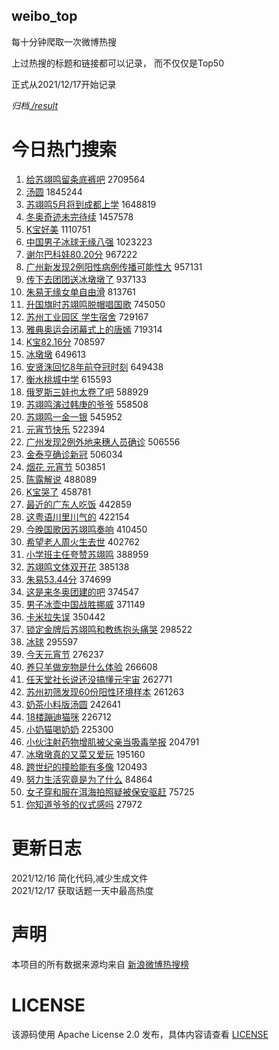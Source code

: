 weibo_top  
---
每十分钟爬取一次微博热搜  

上过热搜的标题和链接都可以记录， 而不仅仅是Top50

正式从2021/12/17开始记录  

*归档[./result](./result/)*

# 今日热门搜索  
1. [给苏翊鸣留条底裤吧](https://s.weibo.com//weibo?q=%23%E7%BB%99%E8%8B%8F%E7%BF%8A%E9%B8%A3%E7%95%99%E6%9D%A1%E5%BA%95%E8%A3%A4%E5%90%A7%23&Refer=top) 2709564
2. [汤圆](https://s.weibo.com//weibo?q=%E6%B1%A4%E5%9C%86&Refer=top) 1845244
3. [苏翊鸣5月将到成都上学](https://s.weibo.com//weibo?q=%23%E8%8B%8F%E7%BF%8A%E9%B8%A35%E6%9C%88%E5%B0%86%E5%88%B0%E6%88%90%E9%83%BD%E4%B8%8A%E5%AD%A6%23&Refer=top) 1648819
4. [冬奥奇迹未完待续](https://s.weibo.com//weibo?q=%23%E5%86%AC%E5%A5%A5%E5%A5%87%E8%BF%B9%E6%9C%AA%E5%AE%8C%E5%BE%85%E7%BB%AD%23&Refer=top) 1457578
5. [K宝好美](https://s.weibo.com//weibo?q=%23K%E5%AE%9D%E5%A5%BD%E7%BE%8E%23&Refer=top) 1110751
6. [中国男子冰球无缘八强](https://s.weibo.com//weibo?q=%23%E4%B8%AD%E5%9B%BD%E7%94%B7%E5%AD%90%E5%86%B0%E7%90%83%E6%97%A0%E7%BC%98%E5%85%AB%E5%BC%BA%23&Refer=top) 1023223
7. [谢尔巴科娃80.20分](https://s.weibo.com//weibo?q=%23%E8%B0%A2%E5%B0%94%E5%B7%B4%E7%A7%91%E5%A8%8380.20%E5%88%86%23&Refer=top) 967222
8. [广州新发现2例阳性病例传播可能性大](https://s.weibo.com//weibo?q=%23%E5%B9%BF%E5%B7%9E%E6%96%B0%E5%8F%91%E7%8E%B02%E4%BE%8B%E9%98%B3%E6%80%A7%E7%97%85%E4%BE%8B%E4%BC%A0%E6%92%AD%E5%8F%AF%E8%83%BD%E6%80%A7%E5%A4%A7%23&Refer=top) 957131
9. [传下去团团送冰墩墩了](https://s.weibo.com//weibo?q=%23%E4%BC%A0%E4%B8%8B%E5%8E%BB%E5%9B%A2%E5%9B%A2%E9%80%81%E5%86%B0%E5%A2%A9%E5%A2%A9%E4%BA%86%23&Refer=top) 937133
10. [朱易无缘女单自由滑](https://s.weibo.com//weibo?q=%E6%9C%B1%E6%98%93%E6%97%A0%E7%BC%98%E5%A5%B3%E5%8D%95%E8%87%AA%E7%94%B1%E6%BB%91&Refer=top) 813761
11. [升国旗时苏翊鸣脱帽唱国歌](https://s.weibo.com//weibo?q=%23%E5%8D%87%E5%9B%BD%E6%97%97%E6%97%B6%E8%8B%8F%E7%BF%8A%E9%B8%A3%E8%84%B1%E5%B8%BD%E5%94%B1%E5%9B%BD%E6%AD%8C%23&Refer=top) 745050
12. [苏州工业园区 学生宿舍](https://s.weibo.com//weibo?q=%E8%8B%8F%E5%B7%9E%E5%B7%A5%E4%B8%9A%E5%9B%AD%E5%8C%BA%20%E5%AD%A6%E7%94%9F%E5%AE%BF%E8%88%8D&Refer=top) 729167
13. [雅典奥运会闭幕式上的唐嫣](https://s.weibo.com//weibo?q=%23%E9%9B%85%E5%85%B8%E5%A5%A5%E8%BF%90%E4%BC%9A%E9%97%AD%E5%B9%95%E5%BC%8F%E4%B8%8A%E7%9A%84%E5%94%90%E5%AB%A3%23&Refer=top) 719314
14. [K宝82.16分](https://s.weibo.com//weibo?q=%23K%E5%AE%9D82.16%E5%88%86%23&Refer=top) 708597
15. [冰墩墩](https://s.weibo.com//weibo?q=%23%E5%86%B0%E5%A2%A9%E5%A2%A9%23&Refer=top) 649613
16. [安贤洙回忆8年前夺冠时刻](https://s.weibo.com//weibo?q=%23%E5%AE%89%E8%B4%A4%E6%B4%99%E5%9B%9E%E5%BF%868%E5%B9%B4%E5%89%8D%E5%A4%BA%E5%86%A0%E6%97%B6%E5%88%BB%23&Refer=top) 649438
17. [衡水桃城中学](https://s.weibo.com//weibo?q=%E8%A1%A1%E6%B0%B4%E6%A1%83%E5%9F%8E%E4%B8%AD%E5%AD%A6&Refer=top) 615593
18. [俄罗斯三娃也太卷了吧](https://s.weibo.com//weibo?q=%23%E4%BF%84%E7%BD%97%E6%96%AF%E4%B8%89%E5%A8%83%E4%B9%9F%E5%A4%AA%E5%8D%B7%E4%BA%86%E5%90%A7%23&Refer=top) 588929
19. [苏翊鸣演过韩庚的爷爷](https://s.weibo.com//weibo?q=%23%E8%8B%8F%E7%BF%8A%E9%B8%A3%E6%BC%94%E8%BF%87%E9%9F%A9%E5%BA%9A%E7%9A%84%E7%88%B7%E7%88%B7%23&Refer=top) 558508
20. [苏翊鸣一金一银](https://s.weibo.com//weibo?q=%23%E8%8B%8F%E7%BF%8A%E9%B8%A3%E4%B8%80%E9%87%91%E4%B8%80%E9%93%B6%23&Refer=top) 545952
21. [元宵节快乐](https://s.weibo.com//weibo?q=%E5%85%83%E5%AE%B5%E8%8A%82%E5%BF%AB%E4%B9%90&Refer=top) 522394
22. [广州发现2例外地来穗人员确诊](https://s.weibo.com//weibo?q=%23%E5%B9%BF%E5%B7%9E%E5%8F%91%E7%8E%B02%E4%BE%8B%E5%A4%96%E5%9C%B0%E6%9D%A5%E7%A9%97%E4%BA%BA%E5%91%98%E7%A1%AE%E8%AF%8A%23&Refer=top) 506556
23. [金泰亨确诊新冠](https://s.weibo.com//weibo?q=%23%E9%87%91%E6%B3%B0%E4%BA%A8%E7%A1%AE%E8%AF%8A%E6%96%B0%E5%86%A0%23&Refer=top) 506034
24. [烟花 元宵节](https://s.weibo.com//weibo?q=%E7%83%9F%E8%8A%B1%20%E5%85%83%E5%AE%B5%E8%8A%82&Refer=top) 503851
25. [陈露解说](https://s.weibo.com//weibo?q=%23%E9%99%88%E9%9C%B2%E8%A7%A3%E8%AF%B4%23&Refer=top) 488089
26. [K宝哭了](https://s.weibo.com//weibo?q=K%E5%AE%9D%E5%93%AD%E4%BA%86&Refer=top) 458781
27. [最近的广东人吃饭](https://s.weibo.com//weibo?q=%E6%9C%80%E8%BF%91%E7%9A%84%E5%B9%BF%E4%B8%9C%E4%BA%BA%E5%90%83%E9%A5%AD&Refer=top) 442859
28. [这粤语川里川气的](https://s.weibo.com//weibo?q=%23%E8%BF%99%E7%B2%A4%E8%AF%AD%E5%B7%9D%E9%87%8C%E5%B7%9D%E6%B0%94%E7%9A%84%23&Refer=top) 422154
29. [今晚国歌因苏翊鸣奏响](https://s.weibo.com//weibo?q=%23%E4%BB%8A%E6%99%9A%E5%9B%BD%E6%AD%8C%E5%9B%A0%E8%8B%8F%E7%BF%8A%E9%B8%A3%E5%A5%8F%E5%93%8D%23&Refer=top) 410450
30. [希望老人周火生去世](https://s.weibo.com//weibo?q=%23%E5%B8%8C%E6%9C%9B%E8%80%81%E4%BA%BA%E5%91%A8%E7%81%AB%E7%94%9F%E5%8E%BB%E4%B8%96%23&Refer=top) 402762
31. [小学班主任夸赞苏翊鸣](https://s.weibo.com//weibo?q=%23%E5%B0%8F%E5%AD%A6%E7%8F%AD%E4%B8%BB%E4%BB%BB%E5%A4%B8%E8%B5%9E%E8%8B%8F%E7%BF%8A%E9%B8%A3%23&Refer=top) 388959
32. [苏翊鸣文体双开花](https://s.weibo.com//weibo?q=%23%E8%8B%8F%E7%BF%8A%E9%B8%A3%E6%96%87%E4%BD%93%E5%8F%8C%E5%BC%80%E8%8A%B1%23&Refer=top) 385138
33. [朱易53.44分](https://s.weibo.com//weibo?q=%23%E6%9C%B1%E6%98%9353.44%E5%88%86%23&Refer=top) 374699
34. [这是来冬奥团建的吧](https://s.weibo.com//weibo?q=%23%E8%BF%99%E6%98%AF%E6%9D%A5%E5%86%AC%E5%A5%A5%E5%9B%A2%E5%BB%BA%E7%9A%84%E5%90%A7%23&Refer=top) 374547
35. [男子冰壶中国战胜挪威](https://s.weibo.com//weibo?q=%23%E7%94%B7%E5%AD%90%E5%86%B0%E5%A3%B6%E4%B8%AD%E5%9B%BD%E6%88%98%E8%83%9C%E6%8C%AA%E5%A8%81%23&Refer=top) 371149
36. [卡米拉失误](https://s.weibo.com//weibo?q=%E5%8D%A1%E7%B1%B3%E6%8B%89%E5%A4%B1%E8%AF%AF&Refer=top) 350442
37. [锁定金牌后苏翊鸣和教练抱头痛哭](https://s.weibo.com//weibo?q=%23%E9%94%81%E5%AE%9A%E9%87%91%E7%89%8C%E5%90%8E%E8%8B%8F%E7%BF%8A%E9%B8%A3%E5%92%8C%E6%95%99%E7%BB%83%E6%8A%B1%E5%A4%B4%E7%97%9B%E5%93%AD%23&Refer=top) 298522
38. [冰球](https://s.weibo.com//weibo?q=%E5%86%B0%E7%90%83&Refer=top) 295597
39. [今天元宵节](https://s.weibo.com//weibo?q=%23%E4%BB%8A%E5%A4%A9%E5%85%83%E5%AE%B5%E8%8A%82%23&Refer=top) 276237
40. [养只羊做宠物是什么体验](https://s.weibo.com//weibo?q=%23%E5%85%BB%E5%8F%AA%E7%BE%8A%E5%81%9A%E5%AE%A0%E7%89%A9%E6%98%AF%E4%BB%80%E4%B9%88%E4%BD%93%E9%AA%8C%23&Refer=top) 266608
41. [任天堂社长说还没搞懂元宇宙](https://s.weibo.com//weibo?q=%23%E4%BB%BB%E5%A4%A9%E5%A0%82%E7%A4%BE%E9%95%BF%E8%AF%B4%E8%BF%98%E6%B2%A1%E6%90%9E%E6%87%82%E5%85%83%E5%AE%87%E5%AE%99%23&Refer=top) 262771
42. [苏州初筛发现60份阳性环境样本](https://s.weibo.com//weibo?q=%E8%8B%8F%E5%B7%9E%E5%88%9D%E7%AD%9B%E5%8F%91%E7%8E%B060%E4%BB%BD%E9%98%B3%E6%80%A7%E7%8E%AF%E5%A2%83%E6%A0%B7%E6%9C%AC&Refer=top) 261263
43. [奶茶小料版汤圆](https://s.weibo.com//weibo?q=%23%E5%A5%B6%E8%8C%B6%E5%B0%8F%E6%96%99%E7%89%88%E6%B1%A4%E5%9C%86%23&Refer=top) 242641
44. [18楼蹦迪猫咪](https://s.weibo.com//weibo?q=18%E6%A5%BC%E8%B9%A6%E8%BF%AA%E7%8C%AB%E5%92%AA&Refer=top) 226712
45. [小奶猫喝奶奶](https://s.weibo.com//weibo?q=%23%E5%B0%8F%E5%A5%B6%E7%8C%AB%E5%96%9D%E5%A5%B6%E5%A5%B6%23&Refer=top) 225300
46. [小伙注射药物增肌被父亲当吸毒举报](https://s.weibo.com//weibo?q=%23%E5%B0%8F%E4%BC%99%E6%B3%A8%E5%B0%84%E8%8D%AF%E7%89%A9%E5%A2%9E%E8%82%8C%E8%A2%AB%E7%88%B6%E4%BA%B2%E5%BD%93%E5%90%B8%E6%AF%92%E4%B8%BE%E6%8A%A5%23&Refer=top) 204791
47. [冰墩墩真的又菜又爱玩](https://s.weibo.com//weibo?q=%23%E5%86%B0%E5%A2%A9%E5%A2%A9%E7%9C%9F%E7%9A%84%E5%8F%88%E8%8F%9C%E5%8F%88%E7%88%B1%E7%8E%A9%23&Refer=top) 195160
48. [跨世纪的撞脸能有多像](https://s.weibo.com//weibo?q=%23%E8%B7%A8%E4%B8%96%E7%BA%AA%E7%9A%84%E6%92%9E%E8%84%B8%E8%83%BD%E6%9C%89%E5%A4%9A%E5%83%8F%23&Refer=top) 120493
49. [努力生活究竟是为了什么](https://s.weibo.com//weibo?q=%23%E5%8A%AA%E5%8A%9B%E7%94%9F%E6%B4%BB%E7%A9%B6%E7%AB%9F%E6%98%AF%E4%B8%BA%E4%BA%86%E4%BB%80%E4%B9%88%23&Refer=top) 84864
50. [女子穿和服在洱海拍照疑被保安驱赶](https://s.weibo.com//weibo?q=%23%E5%A5%B3%E5%AD%90%E7%A9%BF%E5%92%8C%E6%9C%8D%E5%9C%A8%E6%B4%B1%E6%B5%B7%E6%8B%8D%E7%85%A7%E7%96%91%E8%A2%AB%E4%BF%9D%E5%AE%89%E9%A9%B1%E8%B5%B6%23&Refer=top) 75725
51. [你知道爷爷的仪式感吗](https://s.weibo.com//weibo?q=%23%E4%BD%A0%E7%9F%A5%E9%81%93%E7%88%B7%E7%88%B7%E7%9A%84%E4%BB%AA%E5%BC%8F%E6%84%9F%E5%90%97%23&Refer=top) 27972
# 更新日志  
2021/12/16  简化代码,减少生成文件  
2021/12/17  获取话题一天中最高热度
# 声明  
本项目的所有数据来源均来自 [新浪微博热搜榜](https://s.weibo.com/top/summary)  

# LICENSE
该源码使用 Apache License 2.0 发布，具体内容请查看 [LICENSE](./LICENSE)
